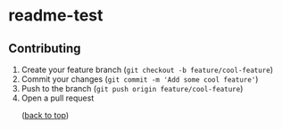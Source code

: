# readme-test

## Contributing <a name="contributing"></a>

1. Create your feature branch (`git checkout -b feature/cool-feature`)
2. Commit your changes (`git commit -m 'Add some cool feature'`)
3. Push to the branch (`git push origin feature/cool-feature`)
4. Open a pull request

&nbsp; &nbsp; &nbsp; (<a href="#top">back to top</a>)
